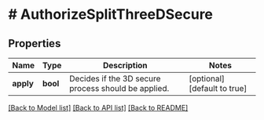 # # AuthorizeSplitThreeDSecure

## Properties

Name | Type | Description | Notes
------------ | ------------- | ------------- | -------------
**apply** | **bool** | Decides if the 3D secure process should be applied. | [optional] [default to true]

[[Back to Model list]](../../README.md#models) [[Back to API list]](../../README.md#endpoints) [[Back to README]](../../README.md)
